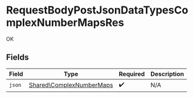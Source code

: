 # RequestBodyPostJsonDataTypesComplexNumberMapsRes

OK


## Fields

| Field                                                                | Type                                                                 | Required                                                             | Description                                                          |
| -------------------------------------------------------------------- | -------------------------------------------------------------------- | -------------------------------------------------------------------- | -------------------------------------------------------------------- |
| `json`                                                               | [Shared\ComplexNumberMaps](../../Models/Shared/ComplexNumberMaps.md) | :heavy_check_mark:                                                   | N/A                                                                  |